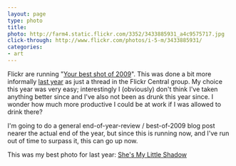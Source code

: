 ```yaml
---
layout: page
type: photo
title: 
photo: http://farm4.static.flickr.com/3352/3433885931_a4c9575717.jpg
click-through: http://www.flickr.com/photos/i-5-m/3433885931/
categories: 
- art
---
```

Flickr are running "[Your best shot of 2009](http://blog.flickr.net/en/2009/11/30/your-best-shot-2009/)". This was done a bit more informally [last year](http://www.flickr.com/groups/central/discuss/72157610880549001) as just a thread in the Flickr Central group. My choice this year was very easy; interestingly I (obviously) don't think I've taken anything better since and I've also not been as drunk this year since. I wonder how much more productive I could be at work if I was allowed to drink there?

I'm going to do a general end-of-year-review / best-of-2009 blog post nearer the actual end of the year, but since this is running now, and I've run out of time to surpass it, this can go up now.

This was my best photo for last year: [She's My Little Shadow](http://www.flickr.com/photos/i-5-m/3067970146)
